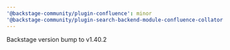 ```yaml
---
'@backstage-community/plugin-confluence': minor
'@backstage-community/plugin-search-backend-module-confluence-collator': minor
---
```


Backstage version bump to v1.40.2

